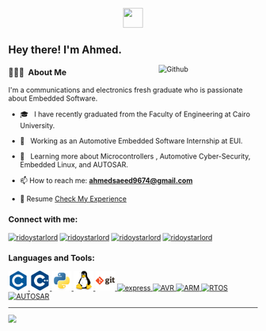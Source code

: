 
<p align="center"><img src="https://media3.giphy.com/media/v1.Y2lkPTc5MGI3NjExZDNobHY2aW5mMjNwMzVvZXJ5eTNyd3lpN2tpNzc5eG83YjhtbDZ3NyZlcD12MV9pbnRlcm5hbF9naWZfYnlfaWQmY3Q9cw/YSkKad8MDvSShubszR/giphy.gif" width="40" height="40"/></p>

<h2> Hey there! I'm Ahmed.</h2>

<img width="200" align="right" alt="Github" src="https://raw.githubusercontent.com/TheDudeThatCode/TheDudeThatCode/master/Assets/Developer.gif" />


<h3> 👨🏻‍💻 &nbsp;About Me </h3>

I'm a communications and electronics fresh graduate who is passionate about Embedded Software.

- 🎓 &nbsp; I have recently graduated from the Faculty of Engineering at Cairo University.
- 💼 &nbsp; Working as an Automotive Embedded Software Internship at EUI.
- 🌱 &nbsp; Learning more about Microcontrollers , Automotive Cyber-Security, Embedded Linux, and AUTOSAR. 
- 📫   How to reach me: **ahmedsaeed9674@gmail.com**

- 📄 Resume [Check My Experience](https://drive.google.com/file/d/1Wl4gCNfGoOVYbfQeZ3N7B0K5M-vYOsw2/view?usp=sharing)

<h3 align="left">Connect with me:</h3>
<p align="left">
<a href="https://www.linkedin.com/in/ahmed-saeed-5a79991a8/" target="blank"><img align="center" src="https://raw.githubusercontent.com/rahuldkjain/github-profile-readme-generator/master/src/images/icons/Social/linked-in-alt.svg" alt="ridoystarlord" height="30" width="40" /></a>
<a href="https://www.facebook.com/profile.php?id=100007982555386&mibextid=ZbWKwL"><img align="center" src="https://raw.githubusercontent.com/rahuldkjain/github-profile-readme-generator/master/src/images/icons/Social/facebook.svg" alt="ridoystarlord" height="30" width="40" /></a>
<a href="https://www.hackerrank.com/profile/ahmedsaeed9674" target="blank"><img align="center" src="https://raw.githubusercontent.com/rahuldkjain/github-profile-readme-generator/master/src/images/icons/Social/hackerrank.svg" alt="ridoystarlord" height="30" width="40" /></a>
<a href="https://leetcode.com/Ahmed-Saeed/" target="blank"><img align="center" src="https://raw.githubusercontent.com/rahuldkjain/github-profile-readme-generator/master/src/images/icons/Social/leet-code.svg" alt="ridoystarlord" height="30" width="40" /></a>
</p>

<h3 align="left">Languages and Tools:</h3>
<p align="left">
  <a href="https://www.w3schools.com/c/index.php" target="_blank" rel="noreferrer"> <img src="https://github.com/devicons/devicon/blob/master/icons/c/c-plain.svg" alt="C" width="40" height="40"/> </a> 
  <a href="https://www.w3schools.com/cpp/" target="_blank" rel="noreferrer"> <img src="https://github.com/devicons/devicon/blob/master/icons/cplusplus/cplusplus-plain.svg" alt="C++" width="40" height="40"/> </a> 
  <a href="https://www.w3schools.com/python/default.asp" target="_blank" rel="noreferrer"> <img src="https://github.com/devicons/devicon/blob/master/icons/python/python-original.svg" alt="python" width="40" height="40"/> </a> 
  <a href="https://linuxjourney.com/" target="_blank" rel="noreferrer"> <img src="https://github.com/devicons/devicon/blob/master/icons/linux/linux-original.svg" alt="linux" width="40" height="40"/> </a>
  <a href="https://git-scm.com/" target="_blank" rel="noreferrer"> <img src="https://github.com/devicons/devicon/blob/master/icons/git/git-original-wordmark.svg" alt="git" width="40" height="40"/> </a> 
  <a href="https://carla.org/" target="_blank" rel="noreferrer"> <img src="https://archive.org/services/img/github.com-carla-simulator-carla_-_2017-11-18_19-32-41" alt="express" width="40" height="40"/> 
  <a href="https://www.circuitstoday.com/avr-microcontroller-tutorial" target="_blank" rel="noreferrer"> <img src="https://www.watelectronics.com/wp-content/uploads/AVR-Microcontroller.jpg" alt="AVR" width="40" height="40"/> </a>
  <a href="https://www.newbiehack.com/categories/newbiehack-ARM-tutorial" target="_blank" rel="noreferrer"> <img src="https://www.ti.com/diagrams/mspkeil_keil_rgb_2015_special.jpg" alt="ARM" width="40" height="40"/> </a> 
  <a href="https://www.freertos.org/index.html" target="_blank" rel="noreferrer"> <img src="https://upload.wikimedia.org/wikipedia/commons/thumb/3/3e/FreeRTOS_logo_2005.svg/357px-FreeRTOS_logo_2005.svg.png?20170827135614" alt="RTOS" width="40" height="40"/> </a> 
  <a href="https://www.autosar.org/" target="_blank" rel="noreferrer"> <img src="https://vehicle-electronics.biz/sites/default/files/styles/large/public/field/image/autostand.jpg?itok=zuitIfbF" alt="AUTOSAR" width="40" height="40"/> </a> 
  </p>

---------------------------------------------------------------------------------------------------------------------------------------------------------------------------------


</p align="center"><img src="https://news.crunchbase.com/wp-content/uploads/2018/07/self-driving-cars.gif"/></p>

